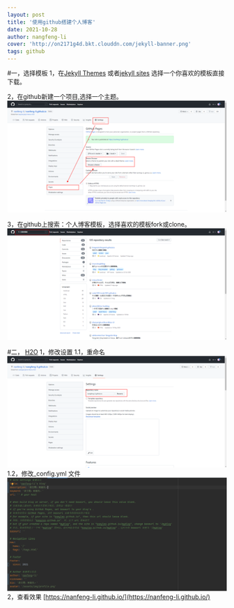 ```yaml
---
layout: post
title: '使用github搭建个人博客'
date: 2021-10-28
author: nangfeng-li
cover: 'http://on2171g4d.bkt.clouddn.com/jekyll-banner.png'
tags: github
---
```

#一，选择模板
1，在[Jekyll Themes](http://jekyllthemes.org/) 或者[jekyll sites](https://github.com/jekyll/jekyll/wiki/Sites) 选择一个你喜欢的模板直接下载。

2，在github新建一个项目,选择一个主题。
![img.png](img.png)

3，在github上搜索：个人博客模板，选择喜欢的模板fork或clone。
![img_1.png](img_1.png)

#二， [H2O](https://github.com/kaeyleo/jekyll-theme-H2O) 
1，修改设置
1.1，重命名
![img_2.png](img_2.png)
1.2，修改_config.yml 文件
![img_3.png](img_3.png)
2，查看效果
[https://nanfeng-li.github.io/](https://nanfeng-li.github.io/)


